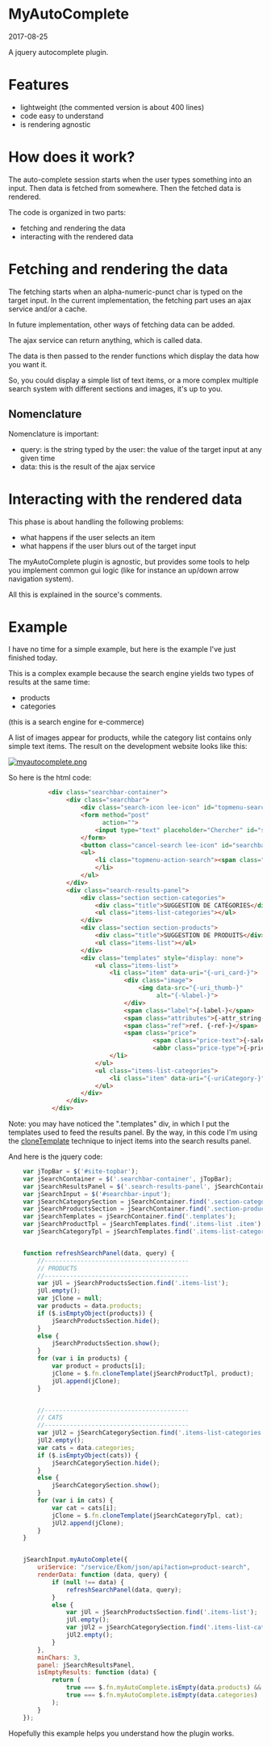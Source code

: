 MyAutoComplete
===================
2017-08-25



A jquery autocomplete plugin.




Features
=============
- lightweight (the commented version is about 400 lines)
- code easy to understand
- is rendering agnostic 




How does it work?
===================

The auto-complete session starts when the user types something into an input.
Then data is fetched from somewhere.
Then the fetched data is rendered.

The code is organized in two parts:

- fetching and rendering the data  
- interacting with the rendered data



Fetching and rendering the data
==============================

The fetching starts when an alpha-numeric-punct char is typed on
the target input.
In the current implementation, the fetching part uses an ajax service and/or a cache.

In future implementation, other ways of fetching data can be added.

The ajax service can return anything, which is called data.

The data is then passed to the render functions which display the data how you want it. 

So, you could display a simple list of text items, or a more complex multiple search system
with different sections and images, it's up to you.


Nomenclature
------------

Nomenclature is important:

- query: is the string typed by the user: the value of the target input at any given time
- data: this is the result of the ajax service 




Interacting with the rendered data
==================================

This phase is about handling the following problems:

- what happens if the user selects an item
- what happens if the user blurs out of the target input


The myAutoComplete plugin is agnostic, but provides some tools to help you implement
common gui logic (like for instance an up/down arrow navigation system).


All this is explained in the source's comments.


  
Example
============

I have no time for a simple example, but here is the example I've just finished today.

This is a complex example because the search engine yields two types of results at the same time:

- products
- categories

(this is a search engine for e-commerce)

A list of images appear for products, while the category list contains only simple text items.
The result on the development website looks like this:


[![myautocomplete.png](https://s19.postimg.org/83xaog9cz/myautocomplete.png)](https://postimg.org/image/qjhrlunhb/)

So here is the html code:

```html
           <div class="searchbar-container">
                <div class="searchbar">
                    <div class="search-icon lee-icon" id="topmenu-searchtrigger-small"></div>
                    <form method="post"
                          action="">
                        <input type="text" placeholder="Chercher" id="searchbar-input">
                    </form>
                    <button class="cancel-search lee-icon" id="searchbar-cancel">Cancel</button>
                    <ul>
                        <li class="topmenu-action-search"><span class="lee-icon action action-search">Recherche</span>
                        </li>
                    </ul>
                </div>
                <div class="search-results-panel">
                    <div class="section section-categories">
                        <div class="title">SUGGESTION DE CATÉGORIES</div>
                        <ul class="items-list-categories"></ul>
                    </div>
                    <div class="section section-products">
                        <div class="title">SUGGESTION DE PRODUITS</div>
                        <ul class="items-list"></ul>
                    </div>
                    <div class="templates" style="display: none">
                        <ul class="items-list">
                            <li class="item" data-uri="{-uri_card-}">
                                <div class="image">
                                    <img data-src="{-uri_thumb-}"
                                         alt="{-%label-}">
                                </div>
                                <span class="label">{-label-}</span>
                                <span class="attributes">{-attr_string-}</span>
                                <span class="ref">ref. {-ref-}</span>
                                <span class="price">
                                        <span class="price-text">{-sale_price-}</span>
                                        <abbr class="price-type">{-price_type-}</abbr></span>
                            </li>
                        </ul>
                        <ul class="items-list-categories">
                            <li class="item" data-uri="{-uriCategory-}"><a href="{-uriCategory-}">{-label-}</a></li>
                        </ul>
                    </div>
                </div>
            </div>


```


Note: you may have noticed the ".templates" div, in which I put the templates used 
to feed the results panel. 
By the way, in this code I'm using the [cloneTemplate](https://github.com/lingtalfi/cloneTemplate) technique to
inject items into the search results panel.


And here is the jquery code:

```js
    var jTopBar = $('#site-topbar');
    var jSearchContainer = $('.searchbar-container', jTopBar);
    var jSearchResultsPanel = $('.search-results-panel', jSearchContainer);
    var jSearchInput = $('#searchbar-input');
    var jSearchCategorySection = jSearchContainer.find('.section-categories');
    var jSearchProductsSection = jSearchContainer.find('.section-products');
    var jSearchTemplates = jSearchContainer.find('.templates');
    var jSearchProductTpl = jSearchTemplates.find('.items-list .item');
    var jSearchCategoryTpl = jSearchTemplates.find('.items-list-categories .item');


    function refreshSearchPanel(data, query) {
        //----------------------------------------
        // PRODUCTS
        //----------------------------------------
        var jUl = jSearchProductsSection.find('.items-list');
        jUl.empty();
        var jClone = null;
        var products = data.products;
        if ($.isEmptyObject(products)) {
            jSearchProductsSection.hide();
        }
        else {
            jSearchProductsSection.show();
        }
        for (var i in products) {
            var product = products[i];
            jClone = $.fn.cloneTemplate(jSearchProductTpl, product);
            jUl.append(jClone);
        }


        //----------------------------------------
        // CATS
        //----------------------------------------
        var jUl2 = jSearchCategorySection.find('.items-list-categories');
        jUl2.empty();
        var cats = data.categories;
        if ($.isEmptyObject(cats)) {
            jSearchCategorySection.hide();
        }
        else {
            jSearchCategorySection.show();
        }
        for (var i in cats) {
            var cat = cats[i];
            jClone = $.fn.cloneTemplate(jSearchCategoryTpl, cat);
            jUl2.append(jClone);
        }
    }


    jSearchInput.myAutoComplete({
        uriService: "/service/Ekom/json/api?action=product-search",
        renderData: function (data, query) {
            if (null !== data) {
                refreshSearchPanel(data, query);
            }
            else {
                var jUl = jSearchProductsSection.find('.items-list');
                jUl.empty();
                var jUl2 = jSearchCategorySection.find('.items-list-categories');
                jUl2.empty();
            }
        },
        minChars: 3,
        panel: jSearchResultsPanel,
        isEmptyResults: function (data) {
            return (
                true === $.fn.myAutoComplete.isEmpty(data.products) &&
                true === $.fn.myAutoComplete.isEmpty(data.categories)
            );
        }
    });

``` 

 
Hopefully this example helps you understand how the plugin works.
 






 
 